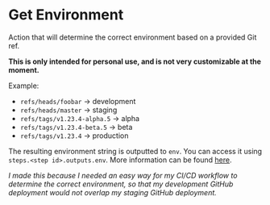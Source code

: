 # Get Environment

Action that will determine the correct environment based on a provided Git ref.

**This is only intended for personal use, and is not very customizable at the moment.**

Example:

* `refs/heads/foobar` -> development
* `refs/heads/master` -> staging
* `refs/tags/v1.23.4-alpha.5` -> alpha
* `refs/tags/v1.23.4-beta.5` -> beta
* `refs/tags/v1.23.4` -> production

The resulting environment string is outputted to `env`. You can access it using `steps.<step id>.outputs.env`. More information can be found [here](https://help.github.com/en/actions/reference/context-and-expression-syntax-for-github-actions#steps-context).

*I made this because I needed an easy way for my CI/CD workflow to determine the correct environment, so that my development GitHub deployment would not overlap my staging GitHub deployment.*
